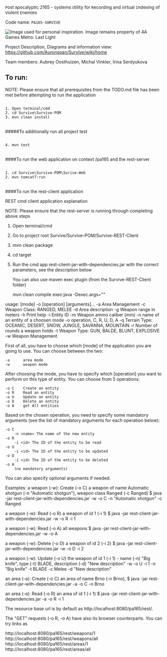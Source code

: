 `P`ost `A`pocalyptic 2165 - `S`ystems `U`tility for `R`ecording and `V`irtual `I`ndexing of `V`iolent `E`nemies

Code name: `PA165-SURVIVE`

![Image used for personal inspiration. Image remains property of 4A Games Metro: Last Light](http://www.doublejump.co/wp-content/uploads/2013/04/metrolastlight-header03-600x300.jpg)


Project Description, Diagrams and information view: 
https://github.com/Auronspan/Survive/wiki/home

Team members: 
Aubrey Oosthuizen,
Michal Vinkler,
Irina Serdyukova


## To run:

NOTE: Please ensure that all prerequisites from the TODO.md file has been met before attempting to run the application
<pre>
<code>
1. Open terminal/cmd
2. cd Survive\Survive-POM
3. mvn clean install
</code>
</pre>

#####To additionally run all project test

<pre>
<code>
4. mvn test
</code>
</pre>


####To run the web application on context /pa165 and the rest-server 

<pre>
<code>
1. cd Survive\Survive-POM\Surive-Web
2. mvn tomcat7:run 
</code>
</pre>


####To run the rest-client application


REST cmd client application explanation

NOTE: Please ensure that the rest-server is running through completing above steps

1. Open terminal/cmd 

2. Go to project root Survive/Survive-POM/Survive-REST-Client

3. mvn clean package

4. cd target  

5. Run the cmd app rest-client-jar-with-dependencies.jar with the correct parameters, see the description below
   
   You can also use maven exec plugin (from the Survive-REST-Client folder)
   
   mvn clean compile exec:java -Dexec.args="<command line args>"


usage: [mode] -o [operation] [arguments]...
 -a                  Area Management
 -c <Weapon Class>   Weapon Class: RANGED, MELEE
 -d <Description>    Area description
 -g <range>          Weapon range in meters
 -h                  Print help
 -i <id>             Entity ID
 -m <caliber>        Weapon ammo caliber (mm)
 -n <name>           name of an entity of a choosen mode
 -o <operation>      operation, C, R, U, D, A
 -q <Area Terrain>   Terrain Type: OCEANIC, DESERT, SNOW, JUNGLE, SAVANNA, MOUNTAIN
 -r <rounds>         Number of rounds a weapon holds
 -t <Weapon Type>    Weapon Type: GUN, BALDE, BLUNT, EXPLOSIVE
 -w                  Weapon Management


First of all, you have to choose which [mode] of the application you are going to use. You can choose between the two:

    -a 		area mode
    -w 		weapon mode
	
After choosing the mode, you have to specify which [operation] you want to perform on this type of entity. You can choose from 5 operations:

    -o C  	Create an entity
    -o R  	Read an entity
	-o U  	Update an entity
	-o D  	Delete an entity
	-o A  	get All entities
	
Based on the chosen operation, you need to specify some mandatory arguments (see the list of mandatory arguments for each operation below):

    -o C 
		-n <name> The name of the new entity
    -o R 
        -i <id> The ID of the entity to be read
    -o U 
        -i <id> The ID of the entity to be updated
    -o D
        -i <id> The ID of the entity to be deleted
    -o A 
		(no mandatory arguments)
		
You can also specify optional arguments if needed.

Examples:
a weapon (-w): Create (-o C) a weapon of name Automatic shotgun (-n "Automatic shotgun"), weapon class Ranged (-c Ranged)
$ java -jar rest-client-jar-with-dependencies.jar -w -o C -n "Automatic shotgun" -c Ranged

a weapon (-w): Read (-o R) a weapon of id 1 (-i 1)
$ java -jar rest-client-jar-with-dependencies.jar -w -o R -i 1

a weapon (-w): Read (-o A) all weapons
$ java -jar rest-client-jar-with-dependencies.jar -w -o A

a weapon (-w): Delete (-o D) a weapon of id 2 (-i 2) 
$ java -jar rest-client-jar-with-dependencies.jar -w -o D -i 2

a weapon (-w): Update (-o U) the weapon of id 1 (-i 1) -  name (-n) "Big knife", type (-t) BLADE, description (-d) "New description"
-w -o U -i 1 -n "Big knife" -t BLADE -c Melee -d "New description"

an area (-a): Create (-o C) an area of name Brno (-n Brno),
$ java -jar rest-client-jar-with-dependencies.jar -a -o C -n Brno

an area (-a): Read (-o R) an area of id 1 (-i 1)
$ java -jar rest-client-jar-with-dependencies.jar -a -o R -i 1

The resource base url is by default as http://localhost:8080/pa165/rest/.

The "GET" requests (-o R, -o A) have also its browser counterparts. You can try links as

http://localhost:8080/pa165/rest/weapons/1 
http://localhost:8080/pa165/rest/weapons/all
http://localhost:8080/pa165/rest/areas/1 
http://localhost:8080/pa165/rest/areas/all	